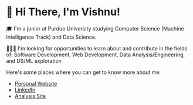 # 👋 Hi There, I'm Vishnu!

🎓 I'm a junior at Purdue University studying Computer Science (Machine Intelligence Track) and Data Science.

🧑🏾‍💻 I'm looking for opportunities to learn about and contribute in the fields of:
Software Development, Web Development, Data Analysis/Engineering, and DS/ML exploration

Here's some places where you can get to know more about me:
- [Personal Website](https://vibindi.github.io/)
- [LinkedIn](https://www.linkedin.com/in/vishnubindiganavile/)
- [Analysis Site](https://vibindi.github.io/blog.html)
